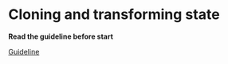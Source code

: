 # Cloning and transforming state

**Read the guideline before start**

[Guideline](https://github.com/mate-academy/js_task-guideline/blob/master/README.md)
